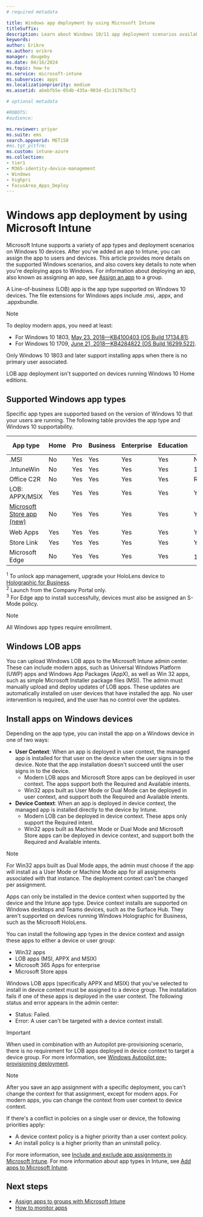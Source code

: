 ```yaml
---
# required metadata

title: Windows app deployment by using Microsoft Intune
titleSuffix:
description: Learn about Windows 10/11 app deployment scenarios available with Microsoft Intune.
keywords:
author: Erikre
ms.author: erikre
manager: dougeby
ms.date: 04/16/2024
ms.topic: how-to
ms.service: microsoft-intune
ms.subservice: apps
ms.localizationpriority: medium
ms.assetid: abebfb5e-054b-435a-903d-d1c31767bcf2

# optional metadata

#ROBOTS:
#audience:

ms.reviewer: priyar
ms.suite: ems
search.appverid: MET150
#ms.tgt_pltfrm:
ms.custom: intune-azure
ms.collection:
- tier1
- M365-identity-device-management
- Windows
- highpri
- FocusArea_Apps_Deploy
---
```


# Windows app deployment by using Microsoft Intune

Microsoft Intune supports a variety of app types and deployment scenarios on Windows 10 devices. After you've added an app to Intune, you can assign the app to users and devices. This article provides more details on the supported Windows scenarios, and also covers key details to note when you're deploying apps to Windows. For information about deploying an app, also known as assigning an app, see [Assign an app](../apps/apps-deploy.md#assign-an-app) to a group.

A Line-of-business (LOB) app is the app type supported on Windows 10 devices. The file extensions for Windows apps include .msi, .appx, and .appxbundle.

> [!NOTE]
> To deploy modern apps, you need at least:
>
> - For Windows 10 1803, [May 23, 2018—KB4100403 (OS Build 17134.81)](https://support.microsoft.com/help/4100403/windows-10-update-kb4100403).
> - For Windows 10 1709, [June 21, 2018—KB4284822 (OS Build 16299.522)](https://support.microsoft.com/help/4284822).
>
> Only Windows 10 1803 and later support installing apps when there is no primary user associated.
>
> LOB app deployment isn't supported on devices running Windows 10 Home editions.

## Supported Windows app types

Specific app types are supported based on the version of Windows 10 that your users are running. The following table provides the app type and Windows 10 supportability.

| App type | Home | Pro | Business | Enterprise | Education | S-Mode | HoloLens<sup>1 | Surface Hub |
|----------------|------|-----|----------|------------|-----------|--------|-----------|------------|
|  .MSI | No | Yes | Yes | Yes | Yes | No | No | No |
| .IntuneWin | No | Yes | Yes | Yes | Yes | 19H2+ | No | No |
| Office C2R | No | Yes | Yes | Yes | Yes | RS4+ | No | No |
| LOB: APPX/MSIX | Yes | Yes | Yes | Yes | Yes | Yes | Yes | Yes |
| [Microsoft Store app (new)](store-apps-microsoft.md) | No | Yes | Yes | Yes | Yes | Yes | No | No |
| Web Apps | Yes | Yes | Yes | Yes | Yes | Yes | Yes<sup>2 | Yes<sup>2 |
| Store Link | Yes | Yes | Yes | Yes | Yes | Yes | Yes | Yes |
| Microsoft Edge | No | Yes | Yes | Yes | Yes | 19H2+<sup>3 | No | No |

<sup>1</sup> To unlock app management, upgrade your HoloLens device to [Holographic for Business](../fundamentals/windows-holographic-for-business.md).<br />
<sup>2</sup> Launch from the Company Portal only.<br />
<sup>3</sup> For Edge app to install successfully, devices must also be assigned an S-Mode policy.

> [!NOTE]
> All Windows app types require enrollment.

## Windows LOB apps

You can upload Windows LOB apps to the Microsoft Intune admin center. These can include modern apps, such as Universal Windows Platform (UWP) apps and Windows App Packages (AppX), as well as Win 32 apps, such as simple Microsoft Installer package files (MSI). The admin must manually upload and deploy updates of LOB apps. These updates are automatically installed on user devices that have installed the app. No user intervention is required, and the user has no control over the updates.

## Install apps on Windows devices

Depending on the app type, you can install the app on a Windows device in one of two ways:

- **User Context**: When an app is deployed in user context, the managed app is installed for that user on the device when the user signs in to the device. Note that the app installation doesn't succeed until the user signs in to the device.
  - Modern LOB apps and Microsoft Store apps can be deployed in user context. The apps support both the Required and Available intents.
  - Win32 apps built as User Mode or Dual Mode can be deployed in user context, and support both the Required and Available intents.
- **Device Context**: When an app is deployed in device context, the managed app is installed directly to the device by Intune.
  - Modern LOB can be deployed in device context. These apps only support the Required intent.
  - Win32 apps built as Machine Mode or Dual Mode and Microsoft Store apps can be deployed in device context, and support both the Required and Available intents.

> [!NOTE]
> For Win32 apps built as Dual Mode apps, the admin must choose if the app will install as a User Mode or Machine Mode app for all assignments associated with that instance. The deployment context can't be changed per assignment.

Apps can only be installed in the device context when supported by the device and the Intune app type. Device context installs are supported on Windows desktops and Teams devices, such as the Surface Hub. They aren't supported on devices running Windows Holographic for Business, such as the Microsoft HoloLens.

You can install the following app types in the device context and assign these apps to either a device or user group:

- Win32 apps
- LOB apps (MSI, APPX and MSIX)
- Microsoft 365 Apps for enterprise
- Microsoft Store apps

Windows LOB apps (specifically APPX and MSIX) that you've selected to install in device context must be assigned to a device group. The installation fails if one of these apps is deployed in the user context. The following status and error appears in the admin center:

- Status: Failed.
- Error: A user can't be targeted with a device context install.

> [!IMPORTANT]
> When used in combination with an Autopilot pre-provisioning scenario, there is no requirement for LOB apps deployed in device context to target a device group. For more information, see [Windows Autopilot pre-provisioning deployment](/autopilot/pre-provision).

> [!NOTE]
> After you save an app assignment with a specific deployment, you can't change the context for that assignment, except for modern apps. For modern apps, you can change the context from user context to device context.

If there's a conflict in policies on a single user or device, the following priorities apply:

- A device context policy is a higher priority than a user context policy.
- An install policy is a higher priority than an uninstall policy.

For more information, see [Include and exclude app assignments in Microsoft Intune](apps-inc-exl-assignments.md). For more information about app types in Intune, see [Add apps to Microsoft Intune](apps-add.md).

## Next steps

- [Assign apps to groups with Microsoft Intune](apps-deploy.md)
- [How to monitor apps](apps-monitor.md)
